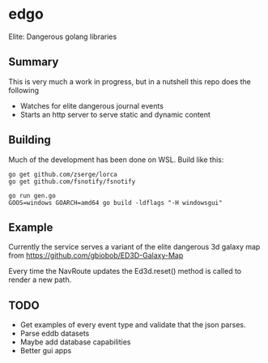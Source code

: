 # edgo

Elite: Dangerous golang libraries

## Summary

This is very much a work in progress, but in a nutshell this repo does
the following

* Watches for elite dangerous journal events
* Starts an http server to serve static and dynamic content


## Building

Much of the development has been done on WSL.
Build like this:


```
go get github.com/zserge/lorca
go get github.com/fsnotify/fsnotify

go run gen.go
GOOS=windows GOARCH=amd64 go build -ldflags "-H windowsgui"
```

## Example

Currently the service serves a variant of the elite dangerous 3d
galaxy map from <https://github.com/gbiobob/ED3D-Galaxy-Map>

Every time the NavRoute updates the Ed3d.reset() method is called
to render a new path.

## TODO

* Get examples of every event type and validate that the json parses.
* Parse eddb datasets
* Maybe add database capabilities
* Better gui apps

